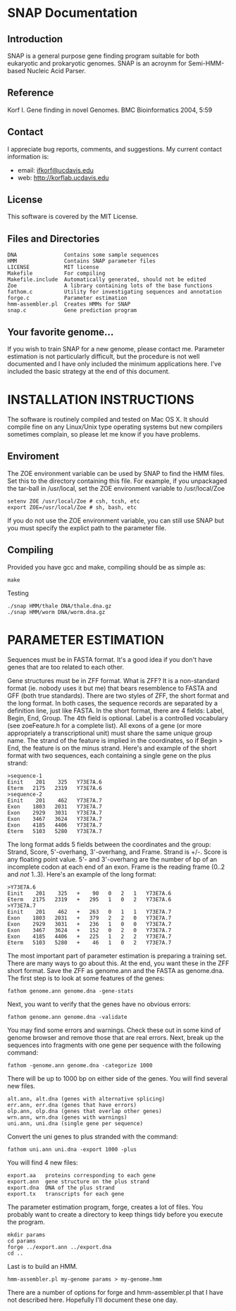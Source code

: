 SNAP Documentation
==================

## Introduction ##

SNAP is a general purpose gene finding program suitable for both eukaryotic and
prokaryotic genomes. SNAP is an acroynm for Semi-HMM-based Nucleic Acid Parser.

## Reference ##

Korf I. Gene finding in novel Genomes. BMC Bioinformatics 2004, 5:59

## Contact ##

I appreciate bug reports, comments, and suggestions. My current contact
information is:

* email: ifkorf@ucdavis.edu
* web: http://korflab.ucdavis.edu

## License ##

This software is covered by the MIT License.

## Files and Directories ##

    DNA               Contains some sample sequences
    HMM               Contains SNAP parameter files
    LICENSE           MIT license
    Makefile          For compiling
    Makefile.include  Automatically generated, should not be edited
    Zoe               A library containing lots of the base functions
    fathom.c          Utility for investigating sequences and annotation
    forge.c           Parameter estimation
    hmm-assembler.pl  Creates HMMs for SNAP
    snap.c            Gene prediction program

## Your favorite genome... ##

If you wish to train SNAP for a new genome, please contact me. Parameter
estimation is not particularly difficult, but the procedure is not well
documented and I have only included the minimum applications here. I've included
the basic strategy at the end of this document.


INSTALLATION INSTRUCTIONS
=========================

The software is routinely compiled and tested on Mac OS X. It should compile
fine on any Linux/Unix type operating systems but new compilers sometimes
complain, so please let me know if you have problems.

## Enviroment ##

The ZOE environment variable can be  used by SNAP to find the HMM files. Set
this to the directory containing this file. For example, if you unpackaged the
tar-ball in /usr/local, set the ZOE environment variable to /usr/local/Zoe
    
	setenv ZOE /usr/local/Zoe # csh, tcsh, etc
	export ZOE=/usr/local/Zoe # sh, bash, etc

If you do not use the ZOE environment variable, you can still use
SNAP but you must specify the explict path to the parameter file.

## Compiling ##

Provided you have gcc and make, compiling should be as simple as:

	make

Testing

	./snap HMM/thale DNA/thale.dna.gz
	./snap HMM/worm DNA/worm.dna.gz


PARAMETER ESTIMATION
====================

Sequences must be in FASTA format. It's a good idea if you don't have genes that
are too related to each other.

Gene structures must be in ZFF format. What is ZFF? It is a non-standard format
(ie. nobody uses it but me) that bears resemblence to FASTA and GFF (both true
standards). There are two styles of ZFF, the short format and the long format.
In both cases, the sequence records are separated by a definition line, just
like FASTA. In the short format, there are 4 fields: Label, Begin, End, Group.
The 4th field is optional. Label is a controlled vocabulary (see zoeFeature.h
for a complete list). All exons of a gene (or more appropriately a
transcriptional unit) must share the same unique group name. The strand of the
feature is implied in the coordinates, so if Begin > End, the feature is on the
minus strand. Here's and example of the short format with two sequences, each
containing a single gene on the plus strand:

    >sequence-1
    Einit    201    325   Y73E7A.6
    Eterm   2175   2319   Y73E7A.6
    >sequence-2
    Einit    201    462   Y73E7A.7
    Exon    1803   2031   Y73E7A.7
    Exon    2929   3031   Y73E7A.7
    Exon    3467   3624   Y73E7A.7
    Exon    4185   4406   Y73E7A.7
    Eterm   5103   5280   Y73E7A.7

The long format adds 5 fields between the coordinates and the group: Strand,
Score, 5'-overhang, 3'-overhang, and Frame. Strand is +/-. Score is any floating
point value. 5'- and 3'-overhang are the number of bp of an incomplete codon at
each end of an exon. Frame is the reading frame (0..2 and *not* 1..3). Here's an
example of the long format:

    >Y73E7A.6
    Einit    201    325   +    90   0   2   1   Y73E7A.6
    Eterm   2175   2319   +   295   1   0   2   Y73E7A.6
    >Y73E7A.7
    Einit    201    462   +   263   0   1   1   Y73E7A.7
    Exon    1803   2031   +   379   2   2   0   Y73E7A.7
    Exon    2929   3031   +   236   1   0   0   Y73E7A.7
    Exon    3467   3624   +   152   0   2   0   Y73E7A.7
    Exon    4185   4406   +   225   1   2   2   Y73E7A.7
    Eterm   5103   5280   +    46   1   0   2   Y73E7A.7

The most important part of parameter estimation is preparing a training set.
There are many ways to go about this. At the end, you want these in the ZFF
short format. Save the ZFF as genome.ann and the FASTA as genome.dna. The first
step is to look at some features of the genes:

    fathom genome.ann genome.dna -gene-stats 

Next, you want to verify that the genes have no obvious errors:

    fathom genome.ann genome.dna -validate

You may find some errors and warnings. Check these out in some kind of genome
browser and remove those that are real errors. Next, break up the sequences into
fragments with one gene per sequence with the following command:

    fathom -genome.ann genome.dna -categorize 1000

There will be up to 1000 bp on either side of the genes. You will find
several new files.

    alt.ann, alt.dna (genes with alternative splicing)
    err.ann, err.dna (genes that have errors)
    olp.ann, olp.dna (genes that overlap other genes)
    wrn.ann, wrn.dna (genes with warnings)
    uni.ann, uni.dna (single gene per sequence)

Convert the uni genes to plus stranded with the command:

    fathom uni.ann uni.dna -export 1000 -plus

You will find 4 new files:

    export.aa   proteins corresponding to each gene
    export.ann  gene structure on the plus strand
    export.dna  DNA of the plus strand
    export.tx   transcripts for each gene

The parameter estimation program, forge, creates a lot of files. You probably
want to create a directory to keep things tidy before you execute the program.

    mkdir params
    cd params
    forge ../export.ann ../export.dna
    cd ..

Last is to build an HMM.

    hmm-assembler.pl my-genome params > my-genome.hmm

There are a number of options for forge and hmm-assembler.pl that I have not
described here. Hopefully I'll document these one day.
